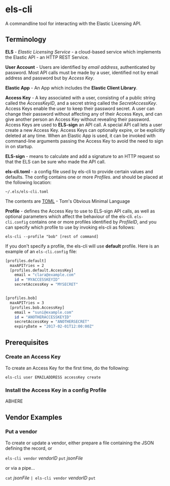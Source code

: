 # els-cli
A commandline tool for interacting with the Elastic Licensing API.

## Terminology

**ELS** - *Elastic Licensing Service* - a cloud-based service which implements
the Elastic API - an HTTP REST Service.

**User Account** - Users are identified by *email address*, authenticated by
password. Most API calls must be made by a user, identified not by email address
and password but by *Access Key*.

**Elastic App** - An App which includes the **Elastic Client Library**.

**Access Key** - A key associated with a user, consisting of a public string
called the *AccessKeyID*, and a secret string called the *SecretAccessKey*.
Access Keys enable the user to keep their password secret. A user can change
their password without affecting any of their Access Keys, and can give another
person an Access Key without revealing their password. Access Keys are used to
**ELS-sign** an API call. A special API call lets a user create a new Access Key.
Access Keys can optionally expire, or be explicitly
deleted at any time. When an Elastic App is used, it can be invoked with
command-line arguments passing the Access Key to avoid the need to sign in on
startup.

**ELS-sign** - means to calculate and add a signature to an HTTP request so that
the ELS can be sure who made the API call.

**els-cli.toml** - a config file used by els-cli to provide certain values
and defaults. The config contains one or more *Profiles*. and should be placed
at the following location:

    ~/.els/els-cli.toml

The contents are [TOML](https://github.com/toml-lang/toml) - Tom's Obvious
Minimal Language

**Profile** - defines the Access Key to use to ELS-sign API calls, as well as
optional parameters which affect the behaviour of the els-cli. `els-cli.config`
contains one or more profiles identified by *ProfileID*, and you can specify
which profile to use by invoking els-cli as follows:

    els-cli --profile "bob" [rest of command]

If you don't specify a profile, the els-cli will use **default** profile. Here
is an example of an `els-cli.config` file:

```bash
[profiles.default]
  maxAPITries = 2
  [profiles.default.AccessKey]
    email = "clara@example.com"
    id = "MYACCESSKEYID"
    secretAccessKey = "MYSECRET"


[profiles.bob]
  maxAPITries = 3
  [profiles.bob.AccessKey]
    email = "suni@example.com"
    id = "ANOTHERACCESSKEYID"
    secretAccessKey = "ANOTHERSECRET"
    expiryDate = "2017-02-01T12:00:00Z"
```

## Prerequisites

### Create an Access Key
To create an Access Key for the first time, do the following:

    els-cli user EMAILADDRESS accessKey create

### Install the Access Key in a config Profile

ABHERE

## Vendor Examples


### Put a vendor

To create or update a vendor, either prepare a file containing the JSON defining
the record, or

`els-cli vendor` *vendorID* `put` *jsonFile*

or via a pipe...

`cat` *jsonFile* `| els-cli vendor` *vendorID* `put`

